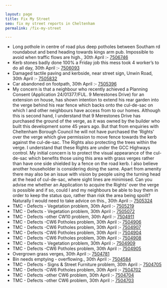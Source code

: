 ```yaml
---

layout: page
title: Fix My Street
seo: fix my street reports in Cheltenham
permalink: /fix-my-street

---
```


<!-- fix_marker starts -->

- Long pothole in centre of road plus deep potholes between Southam rd roundabout and bend heading towards kings arm pub. Impossible to avoid when traffic flows are high., 30th April :- [7506746](https://www.fixmystreet.com/report/7506746)
- Kerb stones badly done 100% a Friday job this mess took 4 worker’s to do all day, 30th April :- [7506093](https://www.fixmystreet.com/report/7506093)
- Damaged tactile paving and kerbside, near street sign, Unwin Road, 30th April :- [7505832](https://www.fixmystreet.com/report/7505832)
- Car abandoned on footpath, 30th April :- [7505396](https://www.fixmystreet.com/report/7505396)
- My concern is that a neighbour who recently achieved a Planning Consent (Application 24/01377/FUL. 9 Merestones Drive) for an extension on house, has shown intention to extend his rear garden into the verge behind his rear fence which backs onto the cul-de-sac on which l and other neighbours have access from to our homes. Although this is second hand, I understand that 9 Merestones Drive has purchased the ground of the verge, as it was owned by the builder who built this development some 45 years ago. But that from enquiries with Cheltenham Borough Council he will not have purchased the 'Rights' over the verge which give permission to move fence towards the kerb against the cul-de-sac. The Rights also protecting the trees within the verge. I understand that these Rights are under the GCC Highways control. My initial concern is to protect the visual appearance of the cul-de-sac which benefits those using this area with grass verges rather than have one side shielded by a fence on the road kerb. I also believe another householder is considering doing the same. Apart from amenity there may also be an issue with vision by people using the turning head at the head of cul-de-sac, where sight lines are minimised. Can you advise me whether an Application to acquire the Rights' over the verge is possible and if so, could I and my neighbours be able to buy them in order to keep the status quo, rather than risk the area being spoilt? Naturally I would need to take advice on this., 30th April :- [7505324](https://www.fixmystreet.com/report/7505324)
- TMC - Defects - Vegetation problem, 30th April :- [7505219](https://www.fixmystreet.com/report/7505219)
- TMC - Defects - Vegetation problem, 30th April :- [7505072](https://www.fixmystreet.com/report/7505072)
- TMC - Defects -other CW10 problem, 30th April :- [7504911](https://www.fixmystreet.com/report/7504911)
- TMC - Defects -CW6 Potholes  problem, 30th April :- [7504906](https://www.fixmystreet.com/report/7504906)
- TMC - Defects -CW6 Potholes  problem, 30th April :- [7504907](https://www.fixmystreet.com/report/7504907)
- TMC - Defects -CW6 Potholes  problem, 30th April :- [7504904](https://www.fixmystreet.com/report/7504904)
- TMC - Defects -CW6 Potholes  problem, 30th April :- [7504908](https://www.fixmystreet.com/report/7504908)
- TMC - Defects - Vegetation problem, 30th April :- [7504909](https://www.fixmystreet.com/report/7504909)
- TMC - Defects -CW6 Potholes  problem, 30th April :- [7504905](https://www.fixmystreet.com/report/7504905)
- Overgrown grass verges, 30th April :- [7504781](https://www.fixmystreet.com/report/7504781)
- Bin needs emptying - overflowing., 30th April :- [7504584](https://www.fixmystreet.com/report/7504584)
- TMC - Defects - Signs & Street Furniture problem, 30th April :- [7504705](https://www.fixmystreet.com/report/7504705)
- TMC - Defects -CW6 Potholes  problem, 30th April :- [7504702](https://www.fixmystreet.com/report/7504702)
- TMC - Defects -other CW6 problem, 30th April :- [7504704](https://www.fixmystreet.com/report/7504704)
- TMC - Defects -other CW6 problem, 30th April :- [7504703](https://www.fixmystreet.com/report/7504703)

<!-- fix_marker ends -->